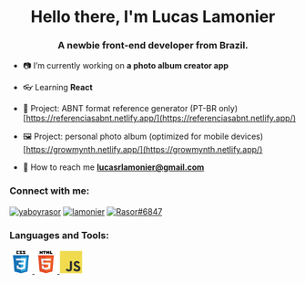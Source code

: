 <h1 align="center">Hello there, I'm Lucas Lamonier</h1>
<h3 align="center">A newbie front-end developer from Brazil.</h3>

- 📷 I’m currently working on **a photo album creator app**

- 👓 Learning **React**

- 📝 Project: ABNT format reference generator (PT-BR only) [https://referenciasabnt.netlify.app/](https://referenciasabnt.netlify.app/)

- 🖼 Project: personal photo album (optimized for mobile devices) [https://growmynth.netlify.app/](https://growmynth.netlify.app/)

- 📧 How to reach me **lucasrlamonier@gmail.com**

<h3 align="left">Connect with me:</h3>
<p align="left">
<a href="https://twitter.com/yaboyrasor" target="blank"><img align="center" src="https://raw.githubusercontent.com/rahuldkjain/github-profile-readme-generator/master/src/images/icons/Social/twitter.svg" alt="yaboyrasor" height="30" width="40" /></a>
<a href="https://linkedin.com/in/lamonier" target="blank"><img align="center" src="https://raw.githubusercontent.com/rahuldkjain/github-profile-readme-generator/master/src/images/icons/Social/linked-in-alt.svg" alt="lamonier" height="30" width="40" /></a>
<a href="https://discord.gg/Rasor#6847" target="blank"><img align="center" src="https://raw.githubusercontent.com/rahuldkjain/github-profile-readme-generator/master/src/images/icons/Social/discord.svg" alt="Rasor#6847" height="30" width="40" /></a>
</p>

<h3 align="left">Languages and Tools:</h3>
<p align="left"> <a href="https://www.w3schools.com/css/" target="_blank" rel="noreferrer"> <img src="https://raw.githubusercontent.com/devicons/devicon/master/icons/css3/css3-original-wordmark.svg" alt="css3" width="40" height="40"/> </a> <a href="https://www.w3.org/html/" target="_blank" rel="noreferrer"> <img src="https://raw.githubusercontent.com/devicons/devicon/master/icons/html5/html5-original-wordmark.svg" alt="html5" width="40" height="40"/> </a> <a href="https://developer.mozilla.org/en-US/docs/Web/JavaScript" target="_blank" rel="noreferrer"> <img src="https://raw.githubusercontent.com/devicons/devicon/master/icons/javascript/javascript-original.svg" alt="javascript" width="40" height="40"/> </a> </p>


